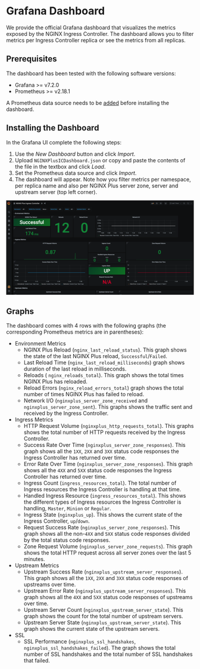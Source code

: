 # Grafana Dashboard
We provide the official Grafana dashboard that visualizes the metrics exposed by the NGINX Ingress Controller. The dashboard allows you to filter metrics per Ingress Controller replica or see the metrics from all replicas.

## Prerequisites

The dashboard has been tested with the following software versions:

* Grafana >= v7.2.0
* Prometheus >= v2.18.1

A Prometheus data source needs to be [added](https://prometheus.io/docs/visualization/grafana/#using) before installing the dashboard.

## Installing the Dashboard

In the Grafana UI complete the following steps:

1. Use the *New Dashboard* button and click *Import*.
2. Upload `NGINXPlusICDashboard.json` or copy and paste the contents of the file in the textbox and click *Load*.
3. Set the Prometheus data source and click *Import*.
4. The dashboard will appear. Note how you filter metrics per namespace, per replica name and also per NGINX Plus server zone, server and upstream server  (top left corner).

![dashboard](./dashboard.png)

## Graphs

The dashboard comes with 4 rows with the following graphs (the corresponding Prometheus metrics are in parentheses):

* Environment Metrics
    * NGINX Plus Reload (`nginx_last_reload_status`). This graph shows the state of the last NGINX Plus reload, `Successful`/`Failed`.
    * Last Reload Time (`nginx_last_reload_milliseconds`) graph shows duration of the last reload in milliseconds.
    * Reloads ( `nginx_reloads_total`). This graph shows the total times NGINX Plus has reloaded.
    * Reload Errors (`nginx_reload_errors_total`) graph shows the total number of times NGINX Plus has failed to reload.
    * Network I/O (`nginxplus_server_zone_received` and `nginxplus_server_zone_sent`). This graphs shows the traffic sent and received by the Ingress Controller.
* Ingress Metrics
    * HTTP Request Volume (`nginxplus_http_requests_total`). This graphs shows the total number of HTTP requests received by the Ingress Controller.
    * Success Rate Over Time (`nginxplus_server_zone_responses`). This graph shows all the `1XX`, `2XX` and `3XX` status code responses the Ingress Controller has returned over time.
    * Error Rate Over Time (`nginxplus_server_zone_responses`). This graph shows all the `4XX` and `5XX` status code responses the Ingress Controller has returned over time.
    * Ingress Count (`ingress_resources_total`). The total number of Ingress resources the Ingress Controller is handling at that time.
    * Handled Ingress Resource (`ingress_resources_total`). This shows the different types of Ingress resources the Ingress Controller is handling, `Master`, `Minion` or `Regular`.
    * Ingress State (`nginxplus_up`). This shows the current state of the Ingress Controller, `up`/`down`.
    * Request Success Rate (`nginxplus_server_zone_responses`). This graph shows all the non-`4XX` and `5XX` status code responses divided by the total status code responses.
    * Zone Request Volume (`nginxplus_server_zone_requests`). This graph shows the total HTTP request across all server zones over the last 5 minutes.
* Upstream Metrics
    * Upstream Success Rate (`nginxplus_upstream_server_responses`). This graph shows all the `1XX`, `2XX` and `3XX` status code responses of upstreams over time.
    * Upstream Error Rate (`nginxplus_upstream_server_responses`). This graph shows all the `4XX` and `5XX` status code responses of upstreams over time.
    * Upstream Server Count (`nginxplus_upstream_server_state`). This graph shows the count for the total number of upstream servers.
    * Upstream Server State (`nginxplus_upstream_server_state`). This graph shows the current state of the upstream servers.
* SSL 
    * SSL Performance (`nginxplus_ssl_handshakes`, `nginxplus_ssl_handshakes_failed`). The graph shows the total number of SSL handshakes and the total number of SSL handshakes that failed. 
